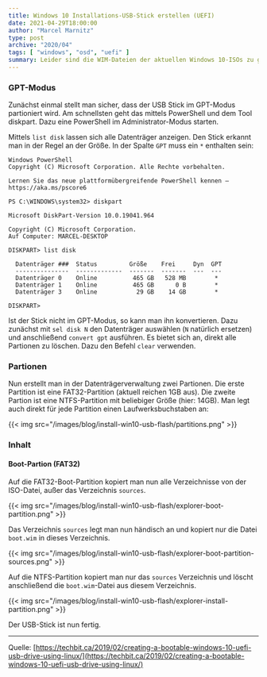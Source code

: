 ```yaml
---
title: Windows 10 Installations-USB-Stick erstellen (UEFI)
date: 2021-04-29T18:00:00
author: "Marcel Marnitz"
type: post
archive: "2020/04"
tags: [ "windows", "osd", "uefi" ]
summary: Leider sind die WIM-Dateien der aktuellen Windows 10-ISOs zu groß, um sie auf einen USB-Stick, der mit FAT32 formatiert ist, zu kopieren. Das ist aber notwendig, wenn man einen USB-Stick erstellen möchte, der im UEFI-Modus bootet.
---
```


### GPT-Modus

Zunächst einmal stellt man sicher, dass der USB Stick im GPT-Modus partioniert wird. Am schnellsten geht das mittels PowerShell und dem Tool diskpart. Dazu eine PowerShell im Administrator-Modus starten.

Mittels `list disk` lassen sich alle Datenträger anzeigen. Den Stick erkannt man in der Regel an der Größe. In der Spalte `GPT` muss ein `*` enthalten sein:

```
Windows PowerShell
Copyright (C) Microsoft Corporation. Alle Rechte vorbehalten.

Lernen Sie das neue plattformübergreifende PowerShell kennen – https://aka.ms/pscore6

PS C:\WINDOWS\system32> diskpart

Microsoft DiskPart-Version 10.0.19041.964

Copyright (C) Microsoft Corporation.
Auf Computer: MARCEL-DESKTOP

DISKPART> list disk

  Datenträger ###  Status         Größe    Frei     Dyn  GPT
  ---------------  -------------  -------  -------  ---  ---
  Datenträger 0    Online          465 GB   528 MB        *
  Datenträger 1    Online          465 GB      0 B        *
  Datenträger 3    Online           29 GB    14 GB        *

DISKPART>
```

Ist der Stick nicht im GPT-Modus, so kann man ihn konvertieren. Dazu zunächst mit `sel disk N` den Datenträger auswählen (`N` natürlich ersetzen) und anschließend `convert gpt` ausführen. Es bietet sich an, direkt alle Partionen zu löschen. Dazu den Befehl `clear` verwenden.

### Partionen

Nun erstellt man in der Datenträgerverwaltung zwei Partionen. Die erste Partition ist eine FAT32-Partition (aktuell reichen 1GB aus). Die zweite Partion ist eine NTFS-Partition mit beliebiger Größe (hier: 14GB). Man legt auch direkt für jede Partition einen Laufwerksbuchstaben an:

{{< img src="/images/blog/install-win10-usb-flash/partitions.png" >}}

### Inhalt

#### Boot-Partion (FAT32)

Auf die FAT32-Boot-Partition kopiert man nun alle Verzeichnisse von der ISO-Datei, außer das Verzeichnis `sources`.

{{< img src="/images/blog/install-win10-usb-flash/explorer-boot-partition.png" >}}

Das Verzeichnis `sources` legt man nun händisch an und kopiert nur die Datei `boot.wim` in dieses Verzeichnis.

{{< img src="/images/blog/install-win10-usb-flash/explorer-boot-partition-sources.png" >}}

Auf die NTFS-Partition kopiert man nur das `sources` Verzeichnis und löscht anschließend die `boot.wim`-Datei aus diesem Verzeichnis.

{{< img src="/images/blog/install-win10-usb-flash/explorer-install-partition.png" >}}

Der USB-Stick ist nun fertig.

---
Quelle: [https://techbit.ca/2019/02/creating-a-bootable-windows-10-uefi-usb-drive-using-linux/](https://techbit.ca/2019/02/creating-a-bootable-windows-10-uefi-usb-drive-using-linux/)